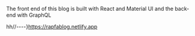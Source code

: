 The front end of this blog is built with React and Material UI and the back-end with GraphQL

hh//----}https://rapfablog.netlify.app
